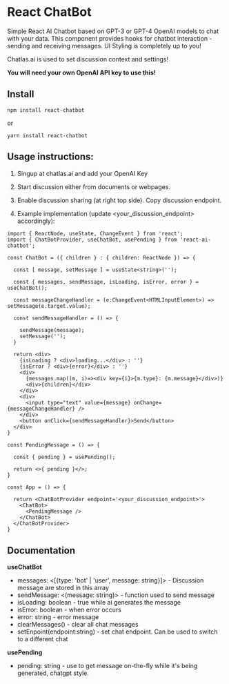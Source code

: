 # React ChatBot

Simple React AI Chatbot based on GPT-3 or GPT-4 OpenAI models to chat with your data. This component provides hooks for chatbot interaction - sending and receiving messages. UI Styling is completely up to you!

Chatlas.ai is used to set discussion context and settings!

**You will need your own OpenAI API key to use this!**

## Install

``npm install react-chatbot``

or

``yarn install react-chatbot``

## Usage instructions: 

1. Singup at chatlas.ai and add your OpenAI Key

2. Start discussion either from documents or webpages. 

3. Enable discussion sharing (at right top side). Copy discussion endpoint.

4. Example implementation (update <your_discussion_endpoint> accordingly):

```tsx
import { ReactNode, useState, ChangeEvent } from 'react';
import { ChatBotProvider, useChatBot, usePending } from 'react-ai-chatbot';

const ChatBot = ({ children } : { children: ReactNode }) => {

  const [ message, setMessage ] = useState<string>('');

  const { messages, sendMessage, isLoading, isError, error } = useChatBot();

  const messageChangeHandler = (e:ChangeEvent<HTMLInputElement>) => setMessage(e.target.value);

  const sendMessageHandler = () => {

    sendMessage(message);
    setMessage('');
  }

  return <div>
    {isLoading ? <div>loading...</div> : ''}
    {isError ? <div>{error}</div> : ''}
    <div>
      {messages.map((m, i)=><div key={i}>{m.type}: {m.message}</div>)}
      <div>{children}</div>
    </div>
    <div>
      <input type="text" value={message} onChange={messageChangeHandler} />
    </div>
    <button onClick={sendMessageHandler}>Send</button>
  </div>
}

const PendingMessage = () => {

  const { pending } = usePending();

  return <>{ pending }</>;
}

const App = () => {

  return <ChatBotProvider endpoint='<your_discussion_endpoint>'>
    <ChatBot>
      <PendingMessage />
    </ChatBot>
  </ChatBotProvider>
}
```

## Documentation

**useChatBot**
  - messages: <[{type: 'bot' | 'user', message: string}]> - Discussion message are stored in this array
  - sendMessage: <(message: string)> - function used to send message
  - isLoading: boolean - true while ai generates the message
  - isError: boolean - when error occurs 
  - error: string - error message
  - clearMessages() - clear all chat messages
  - setEnpoint(endpoint:string) - set chat endpoint. Can be used to switch to a different chat

**usePending**
  - pending: string - use to get message on-the-fly while it's being generated, chatgpt style.
